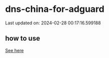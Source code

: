 # dns-china-for-adguard

Last updated on: 2024-02-28 00:17:16.599188

## how to use

[See here](https://github.com/AdguardTeam/AdGuardHome/wiki/Configuration#upstreams-from-file)